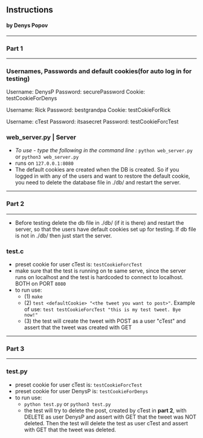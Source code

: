## **Instructions**
#### **by Denys Popov**
---
### Part 1
---
### Usernames, Passwords and default cookies(for auto log in for testing)

Username: DenysP 
Password: securePassword
Cookie: testCookieForDenys

Username: Rick
Password: bestgrandpa
Cookie: testCokieForRick

Username: cTest
Password: itsasecret
Password: testCookieForcTest

### **web_server.py | Server**
- *To use - type the following in the command line :* `python web_server.py` or `python3 web_server.py`
- runs on `127.0.0.1:8080`
- The default cookies are created when the DB is created. So if you logged in with any of the users and want to restore the default cookie, you need to delete the database file in ./db/ and restart the server.

---
### Part 2 
---
- Before testing delete the db file in ./db/ (if it is there) and restart the server, so that the users have default cookies set up for testing. If db file is not in ./db/ then just start the server.


### **test.c**
- preset cookie for user cTest is: `testCookieForcTest`
- make sure that the test is running on te same serve, since the server runs on localhost and the test is hardcoded to connect to localhost. BOTH on PORT `8080`
- to run use:
  - (1) `make`
  - (2) `test <defaultCookie> "<the tweet you want to post>"`. Example of use: `test testCookieForcTest "this is my test tweet. Bye now!"`
  - (3) the test will create the tweet with POST as a user "cTest" and assert that the tweet was created with GET

---
### Part 3
---
### **test.py**
- preset cookie for user cTest is: `testCookieForcTest`
- preset cookie for user DenysP is: `testCookieForDenys`
- to run use:
  - `python test.py` or `python3 test.py`
  - the test will try to delete the post, created by cTest in **part 2**, with DELETE as user DenysP and assert with GET that the tweet was NOT deleted. Then the test will delete the test as user cTest and assert with GET that the tweet was deleted.